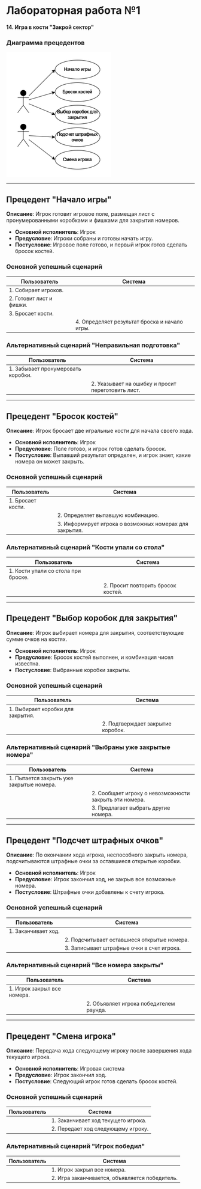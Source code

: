 # Лабораторная работа №1
**14. Игра в кости "Закрой сектор"**

### Диаграмма прецедентов
![lab1-diagram.png](lab1-diagram.png)

---
## Прецедент "Начало игры"
**Описание**: Игрок готовит игровое поле, размещая лист с пронумерованными коробками и фишками для закрытия номеров.
- **Основной исполнитель**: Игрок
- **Предусловие**: Игроки собраны и готовы начать игру.
- **Постусловие**: Игровое поле готово, и первый игрок готов сделать бросок костей.

### Основной успешный сценарий
| Пользователь         | Система                                           | 
|----------------------|---------------------------------------------------|
| 1. Собирает игроков. |                                                   | 
| 2. Готовит лист и фишки. |                                                 | 
| 3. Бросает кости.    |                                                   |
|                      | 4. Определяет результат броска и начало игры.     |

### Альтернативный сценарий "Неправильная подготовка"
| Пользователь                                  | Система                                     | 
|-----------------------------------------------|---------------------------------------------|
| 1. Забывает пронумеровать коробки.           |                                             | 
|                                               | 2. Указывает на ошибку и просит переготовить лист. |

---
## Прецедент "Бросок костей"
**Описание**: Игрок бросает две игральные кости для начала своего хода.
- **Основной исполнитель**: Игрок
- **Предусловие**: Поле готово, и игрок готов сделать бросок.
- **Постусловие**: Выпавший результат определен, и игрок знает, какие номера он может закрыть.

### Основной успешный сценарий
| Пользователь         | Система                                           | 
|----------------------|---------------------------------------------------|
| 1. Бросает кости.    |                                                   | 
|                      | 2. Определяет выпавшую комбинацию.                |
|                      | 3. Информирует игрока о возможных номерах для закрытия. |

### Альтернативный сценарий "Кости упали со стола"
| Пользователь         | Система                                           | 
|----------------------|---------------------------------------------------|
| 1. Кости упали со стола при броске. |                                    | 
|                      | 2. Просит повторить бросок костей.                |

---
## Прецедент "Выбор коробок для закрытия"
**Описание**: Игрок выбирает номера для закрытия, соответствующие сумме очков на костях.
- **Основной исполнитель**: Игрок
- **Предусловие**: Бросок костей выполнен, и комбинация чисел известна.
- **Постусловие**: Выбранные коробки закрыты.

### Основной успешный сценарий
| Пользователь                         | Система                             | 
|--------------------------------------|-------------------------------------|
| 1. Выбирает коробки для закрытия.    |                                     | 
|                                      | 2. Подтверждает закрытие коробок.   |

### Альтернативный сценарий "Выбраны уже закрытые номера"
| Пользователь                            | Система                                   | 
|-----------------------------------------|-------------------------------------------|
| 1. Пытается закрыть уже закрытые номера. |                                           | 
|                                         | 2. Сообщает игроку о невозможности закрыть эти номера. |
|                                         | 3. Предлагает выбрать другие номера.                   |

---
## Прецедент "Подсчет штрафных очков"
**Описание**: По окончании хода игрока, неспособного закрыть номера, подсчитываются штрафные очки за оставшиеся открытые коробки.
- **Основной исполнитель**: Игрок
- **Предусловие**: Игрок закончил ход, не закрыв все возможные номера.
- **Постусловие**: Штрафные очки добавлены к счету игрока.

### Основной успешный сценарий
| Пользователь                    | Система                                               | 
|---------------------------------|-------------------------------------------------------|
| 1. Заканчивает ход.             |                                                       | 
|                                 | 2. Подсчитывает оставшиеся открытые номера.           |
|                                 | 3. Записывает штрафные очки в счет игрока.            |

### Альтернативный сценарий "Все номера закрыты"
| Пользователь                        | Система                                    | 
|-------------------------------------|--------------------------------------------|
| 1. Игрок закрыл все номера.         |                                            | 
|                                     | 2. Объявляет игрока победителем раунда.    |

---
## Прецедент "Смена игрока"
**Описание**: Передача хода следующему игроку после завершения хода текущего игрока.
- **Основной исполнитель**: Игровая система
- **Предусловие**: Игрок закончил ход.
- **Постусловие**: Следующий игрок готов сделать бросок костей.

### Основной успешный сценарий
| Пользователь                | Система                                     | 
|-----------------------------|---------------------------------------------|
|                             | 1. Заканчивает ход текущего игрока.         | 
|                             | 2. Передает ход следующему игроку.          |

### Альтернативный сценарий "Игрок победил"
| Пользователь                | Система                                      | 
|-----------------------------|----------------------------------------------|
|                             | 1. Игрок закрыл все номера.                  | 
|                             | 2. Игра заканчивается, объявляется победитель. |
